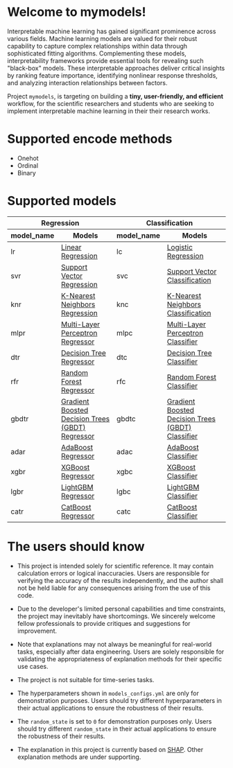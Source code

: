 # Welcome to mymodels!

Interpretable machine learning has gained significant prominence across various fields. Machine learning models are valued for their robust capability to capture complex relationships within data through sophisticated fitting algorithms. Complementing these models, interpretability frameworks provide essential tools for revealing such "black-box" models. These interpretable approaches deliver critical insights by ranking feature importance, identifying nonlinear response thresholds, and analyzing interaction relationships between factors. 

Project `mymodels`, is targeting on building a **tiny, user-friendly, and efficient** workflow, for the scientific researchers and students who are seeking to implement interpretable machine learning in their their research works.


# Supported encode methods

- Onehot
- Ordinal
- Binary

# Supported models

<table>
  <thead>
    <tr>
      <th colspan="2">Regression</th>
      <th colspan="2">Classification</th>
    </tr>
    <tr>
      <th>model_name</th>
      <th>Models</th>
      <th>model_name</th>
      <th>Models</th>
    </tr>
  </thead>
  <tbody>
    <tr>
      <td>lr</td>
      <td><a href="https://scikit-learn.org/stable/modules/generated/sklearn.linear_model.LinearRegression.html">Linear Regression</a></td>
      <td>lc</td>
      <td><a href="https://scikit-learn.org/stable/modules/generated/sklearn.linear_model.LogisticRegression.html">Logistic Regression</a></td>
    </tr>
    <tr>
      <td>svr</td>
      <td><a href="https://scikit-learn.org/stable/modules/generated/sklearn.svm.SVR.html">Support Vector Regression</a></td>
      <td>svc</td>
      <td><a href="https://scikit-learn.org/stable/modules/generated/sklearn.svm.SVC.html">Support Vector Classification</a></td>
    </tr>
    <tr>
      <td>knr</td>
      <td><a href="https://scikit-learn.org/stable/modules/generated/sklearn.neighbors.KNeighborsRegressor.html">K-Nearest Neighbors Regression</a></td>
      <td>knc</td>
      <td><a href="https://scikit-learn.org/stable/modules/generated/sklearn.neighbors.KNeighborsClassifier.html">K-Nearest Neighbors Classification</a></td>
    </tr>
    <tr>
      <td>mlpr</td>
      <td><a href="https://scikit-learn.org/stable/modules/generated/sklearn.neural_network.MLPRegressor.html">Multi-Layer Perceptron Regressor</a></td>
      <td>mlpc</td>
      <td><a href="https://scikit-learn.org/stable/modules/generated/sklearn.neural_network.MLPClassifier.html">Multi-Layer Perceptron Classifier</a></td>
    </tr>
    <tr>
      <td>dtr</td>
      <td><a href="https://scikit-learn.org/stable/modules/generated/sklearn.tree.DecisionTreeRegressor.html">Decision Tree Regressor</a></td>
      <td>dtc</td>
      <td><a href="https://scikit-learn.org/stable/modules/generated/sklearn.tree.DecisionTreeClassifier.html">Decision Tree Classifier</a></td>
    </tr>
    <tr>
      <td>rfr</td>
      <td><a href="https://scikit-learn.org/stable/modules/generated/sklearn.ensemble.RandomForestRegressor.html">Random Forest Regressor</a></td>
      <td>rfc</td>
      <td><a href="https://scikit-learn.org/stable/modules/generated/sklearn.ensemble.RandomForestClassifier.html">Random Forest Classifier</a></td>
    </tr>
    <tr>
      <td>gbdtr</td>
      <td><a href="https://scikit-learn.org/stable/modules/generated/sklearn.ensemble.GradientBoostingRegressor.html">Gradient Boosted Decision Trees (GBDT) Regressor</a></td>
      <td>gbdtc</td>
      <td><a href="https://scikit-learn.org/stable/modules/generated/sklearn.ensemble.GradientBoostingClassifier.html">Gradient Boosted Decision Trees (GBDT) Classifier</a></td>
    </tr>
    <tr>
      <td>adar</td>
      <td><a href="https://scikit-learn.org/stable/modules/generated/sklearn.ensemble.AdaBoostRegressor.html">AdaBoost Regressor</a></td>
      <td>adac</td>
      <td><a href="https://scikit-learn.org/stable/modules/generated/sklearn.ensemble.AdaBoostClassifier.html">AdaBoost Classifier</a></td>
    </tr>
    <tr>
      <td>xgbr</td>
      <td><a href="https://xgboost.readthedocs.io/en/latest/python/python_api.html">XGBoost Regressor</a></td>
      <td>xgbc</td>
      <td><a href="https://xgboost.readthedocs.io/en/latest/python/python_api.html">XGBoost Classifier</a></td>
    </tr>
    <tr>
      <td>lgbr</td>
      <td><a href="https://lightgbm.readthedocs.io/en/latest/pythonapi/lightgbm.LGBMRegressor.html">LightGBM Regressor</a></td>
      <td>lgbc</td>
      <td><a href="https://lightgbm.readthedocs.io/en/latest/pythonapi/lightgbm.LGBMClassifier.html">LightGBM Classifier</a></td>
    </tr>
    <tr>
      <td>catr</td>
      <td><a href="https://catboost.ai/en/docs/concepts/python-reference_catboostregressor">CatBoost Regressor</a></td>
      <td>catc</td>
      <td><a href="https://catboost.ai/en/docs/concepts/python-reference_catboostclassifier">CatBoost Classifier</a></td>
    </tr>
  </tbody>
</table>


# The users should know

- This project is intended solely for scientific reference. It may contain calculation errors or logical inaccuracies. Users are responsible for verifying the accuracy of the results independently, and the author shall not be held liable for any consequences arising from the use of this code.

- Due to the developer's limited personal capabilities and time constraints, the project may inevitably have shortcomings. We sincerely welcome fellow professionals to provide critiques and suggestions for improvement.

- Note that explanations may not always be meaningful for real-world tasks, especially after data engineering. Users are solely responsible for validating the appropriateness of explanation methods for their specific use cases.

- The project is not suitable for time-series tasks.

- The hyperparameters shown in `models_configs.yml` are only for demonstration purposes. Users should try different hyperparameters in their actual applications to ensure the robustness of their results.

- The `random_state` is set to `0` for demonstration purposes only. Users should try different `random_state` in their actual applications to ensure the robustness of their results.

- The explanation in this project is currently based on [SHAP](https://shap.readthedocs.io/en/latest/index.html). Other explanation methods are under supporting. 
